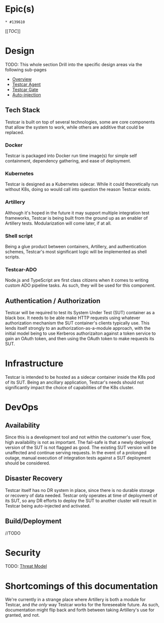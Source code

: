 # Epic(s)
	* #139610

[[_TOC_]]


# Design
TODO: This whole section
Drill into the specific design areas via the following sub-pages
* [Overview](CONCEPTS.md)
* [Testcar Agent](AGENT.md)
* [Testcar Gate](GATE.md)
* [Auto-injection](INJECTION.md)

## Tech Stack
Testcar is built on top of several technologies, some are core components that allow the system to work, while others are additive that could be replaced.

### Docker
Testcar is packaged into Docker run time image(s) for simple self containment, dependency gathering, and ease of deployment.

### Kubernetes
Testcar is designed as a Kubernetes sidecar. While it could theoretically run without K8s, doing so would call into question the reason Testcar exists.

### Artillery
Although it's hoped in the future it may support multiple integration test frameworks, Testcar is being built from the ground up as an enabler of Artillery tests. Modularization will come later, if at all.

### Shell script
Being a glue product between containers, Artillery, and authentication schemes, Testcar's most significant logic will be implemented as shell scripts.

### Testcar-ADO
Node.js and TypeScript are first class citizens when it comes to writing custom ADO pipeline tasks. As such, they will be used for this component.


## Authentication / Authorization
Testcar will be required to test its System Under Test (SUT) container as a black box. It needs to be able make HTTP requests using whatever authorization mechanism the SUT container's clients typically use. This lends itself strongly to an authorization-as-a-module approach, with the initial model being to use Kerberos authorizaiton against a token service to gain an OAuth token, and then using the OAuth token to make requests its SUT.

# Infrastructure
Testcar is intended to be hosted as a sidecar container inside the K8s pod of its SUT. Being an ancillary application, Testcar's needs should not significantly impact the choice of capabilities of the K8s cluster.

# DevOps
## Availability
Since this is a development tool and not within the customer's user flow, high availability is not as important. The fail-safe is that a newly deployed version of the SUT is not flagged as good. The existing SUT version will be unaffected and continue serving requests. In the event of a prolonged outage, manual execution of integration tests against a SUT deployment should be considered.

## Disaster Recovery
Testcar itself has no DR system in place, since there is no durable storage or recovery of data needed. Testcar only operates at time of deployment of its SUT, so any DR efforts to deploy the SUT to another cluster will result in Testcar being auto-injected and activated.

## Build/Deployment
//TODO

# Security
TODO: [Threat Model](/TODO)

# Shortcomings of this documentation
We're currently in a strange place where Artillery is both a module for Testcar, and _the only_ way Testcar works for the foreseeable future. As such, documentation might flip back and forth between taking Artillery's use for granted, and not.